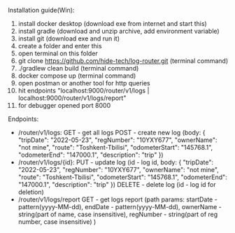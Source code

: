 Installation guide(Win):
1) install docker desktop (download exe from internet and start this)
2) install gradle (download and unzip archive, add environment variable)
3) install git (download exe and run it)
4) create a folder and enter this
5) open terminal on this folder
6) git clone https://github.com/hide-tech/log-router.git (terminal command)
7) ./gradlew clean build (terminal command)
8) docker compose up (terminal command)
9) open postman or another tool for http queries
10) hit endpoints "localhost:9000/router/v1/logs | localhost:9000/router/v1/logs/report"
11) for debugger opened port 8000

Endpoints:
- /router/v1/logs:
    GET - get all logs
    POST - create new log (body: 
{
  "tripDate": "2022-05-23",
  "regNumber": "10YXY677",
  "ownerName": "not mine",
  "route": "Toshkent-Tbilisi",
  "odometerStart": "145768.1",
  "odometerEnd": "147000.1",
  "description": "trip"
})
- /router/v1/logs/{id}:
    PUT - update log (id - log id, body:
{
  "tripDate": "2022-05-23",
  "regNumber": "10YXY677",
  "ownerName": "not mine",
  "route": "Toshkent-Tbilisi",
  "odometerStart": "145768.1",
  "odometerEnd": "147000.1",
  "description": "trip"
})
    DELETE - delete log (id - log id for deletion)
- /router/v1/logs/report
    GET - get logs report (path params:
    startDate - pattern(yyyy-MM-dd),
    endDate - pattern(yyyy-MM-dd),
    ownerName - string(part of name, case insensitive),
    regNumber - string(part of reg number, case insensitive)
)